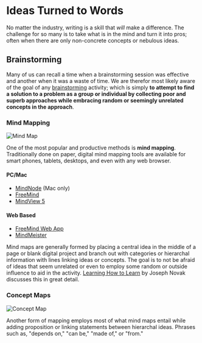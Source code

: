 # Ideas Turned to Words

No matter the industry, writing is a skill that _will_ make a difference. The challenge for so many is to take what is in the mind and turn it into pros; often when there are only non-concrete concepts or nebulous ideas. 

## Brainstorming
Many of us can recall a time when a brainstorming session was effective and another when it was a waste of time. We are therefor most likely aware of the goal of any [brainstorming](http://en.wikipedia.org/wiki/Brainstorming) activity; which is simply __to attempt to find a solution to a problem as a group or individual by collecting poor and superb approaches while embracing random or seemingly unrelated concepts in the approach__. 

### Mind Mapping
![Mind Map](http://upload.wikimedia.org/wikipedia/commons/thumb/7/7f/Guru_Mindmap.jpg/250px-Guru_Mindmap.jpg)

One of the most popular and productive methods is __mind mapping__. Traditionally done on paper, digital mind mapping tools are available for smart phones, tablets, desktops, and even with any web browser. 

#### PC/Mac
- [MindNode](https://mindnode.com) (Mac only)
- [FreeMind](http://freemind.sourceforge.net/wiki/index.php/Download)
- [MindView 5](http://www.matchware.com/mv3be_landing.php?gclid=CLWK0Mepyr0CFdKGfgod-lwADA)

#### Web Based
- [FreeMind Web App](http://freemind.sourceforge.net/wiki/index.php/Main_Page)
- [MindMeister](http://www.mindmeister.com/)

Mind maps are generally formed by placing a central idea in the middle of a page or blank digital project and branch out with categories or hierarchal information with lines linking ideas or concepts. The goal is to not be afraid of ideas that seem unrelated or even to employ some random or outside influence to aid in the activity. [Learning How to Learn](http://www.cambridge.org/us/academic/subjects/psychology/developmental-psychology/learning-how-learn) by Joseph Novak discusses this in great detail. 

### Concept Maps
![Concept Map](http://upload.wikimedia.org/wikipedia/commons/thumb/3/3a/Conceptmap.gif/450px-Conceptmap.gif)

Another form of mapping employs most of what mind maps entail while adding proposition or linking statements between hierarchal ideas. Phrases such as, "depends on," "can be," "made of," or "from." 
